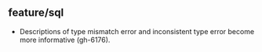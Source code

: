 ## feature/sql

* Descriptions of type mismatch error and inconsistent type error become more
  informative (gh-6176).
